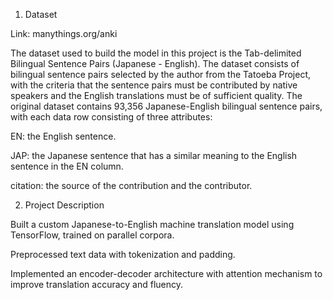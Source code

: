 1. Dataset

Link: manythings.org/anki

The dataset used to build the model in this project is the Tab-delimited Bilingual Sentence Pairs (Japanese - English). The dataset consists of bilingual sentence pairs selected by the author from the Tatoeba Project, with the criteria that the sentence pairs must be contributed by native speakers and the English translations must be of sufficient quality. The original dataset contains 93,356 Japanese-English bilingual sentence pairs, with each data row consisting of three attributes:

EN: the English sentence.

JAP: the Japanese sentence that has a similar meaning to the English sentence in the EN column.

citation: the source of the contribution and the contributor.

2. Project Description

Built a custom Japanese-to-English machine translation model using TensorFlow, trained on parallel corpora.

Preprocessed text data with tokenization and padding.

Implemented an encoder-decoder architecture with attention mechanism to improve translation accuracy and fluency.
